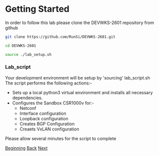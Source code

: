 # Getting Started


In order to follow this lab please clone the DEVWKS-2601 repository from github

```bash
git clone https://github.com/RunSi/DEVWKS-2601.git

cd DEVWKS-2601

source ./lab_setup.sh

```

### Lab_script

Your development environment will be setup by 'sourcing' lab_script.sh  
The script performs the following actions:-

* Sets up a local python3 virtual environment and installs all necessary
 dependencies.   
* Configures the Sandbox CSR1000v for:-  
    * Netconf
    * Interface configuration
    * Loopback configuration
    * Creates BGP Configuration
    * Creaets VxLAN configuration
    
Please allow several minutes for the script to complete

[Beginning](../README.md)   [Back](../README.md)  [Next](./step2.md)

